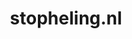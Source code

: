 ---
layout: post
title:  "stopheling.nl"
internal_url:  "/dutchgov/stopheling.nl.html"
subdomains_count: 12
all_subdomains_count: 22
urls_count: 12
ssl_rank: 0
http_rank: 54
url_link: /data/stopheling.nl/urls.txt
all_subdomains_link: /data/stopheling.nl/all_subdomains.txt
subdomains_link: /data/stopheling.nl/subdomains.txt
categories: dutchgov
---